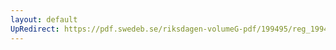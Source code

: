 ```yaml
---
layout: default
UpRedirect: https://pdf.swedeb.se/riksdagen-volumeG-pdf/199495/reg_199495/reg_199495_0252.pdf
---
```

